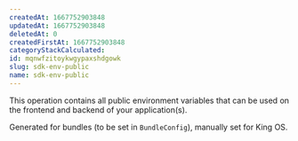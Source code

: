 ```yaml
---
createdAt: 1667752903848
updatedAt: 1667752903848
deletedAt: 0
createdFirstAt: 1667752903848
categoryStackCalculated: 
id: mqnwfzitoykwgypaxshdgowk
slug: sdk-env-public
name: sdk-env-public
---
```


This operation contains all public environment variables that can be used on the frontend and backend of your application(s).

Generated for bundles (to be set in `BundleConfig`), manually set for King OS.
